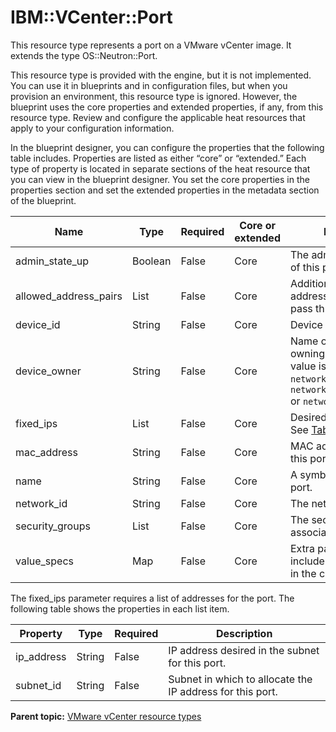 # IBM::VCenter::Port

This resource type represents a port on a VMware vCenter image. It extends the type OS::Neutron::Port.

This resource type is provided with the engine, but it is not implemented. You can use it in blueprints and in configuration files, but when you provision an environment, this resource type is ignored. However, the blueprint uses the core properties and extended properties, if any, from this resource type. Review and configure the applicable heat resources that apply to your configuration information.

In the blueprint designer, you can configure the properties that the following table includes. Properties are listed as either “core” or “extended.” Each type of property is located in separate sections of the heat resource that you can view in the blueprint designer. You set the core properties in the properties section and set the extended properties in the metadata section of the blueprint.

|Name|Type|Required|Core or extended|Description|
|----|----|--------|----------------|-----------|
|admin\_state\_up|Boolean|False|Core|The administrative state of this port.|
|allowed\_address\_pairs|List|False|Core|Additional MAC/IP address pairs allowed to pass through the port.|
|device\_id|String|False|Core|Device ID of this port.|
|device\_owner|String|False|Core|Name of the network owning the port. The value is typically `network:floatingip`, `network:router_interface` or `network:dhcp`.|
|fixed\_ips|List|False|Core|Desired IPs for this port. See [Table 2](#fixed_ips).|
|mac\_address|String|False|Core|MAC address to give to this port.|
|name|String|False|Core|A symbolic name for this port.|
|network\_id|String|False|Core|The network ID to set.|
|security\_groups|List|False|Core|The security group IDs to associate with the port.|
|value\_specs|Map|False|Core|Extra parameters to include in the port object in the creation request.|

The fixed\_ips parameter requires a list of addresses for the port. The following table shows the properties in each list item.

|Property|Type|Required|Description|
|--------|----|--------|-----------|
|ip\_address|String|False|IP address desired in the subnet for this port.|
|subnet\_id|String|False|Subnet in which to allocate the IP address for this port.|

**Parent topic:** [VMware vCenter resource types](../../com.edt.heat.reference.doc/topics/ref_heat_types_vc_ov.md)

